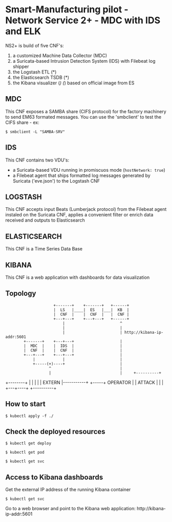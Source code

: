 # Smart-Manufacturing pilot - Network Service 2+ - MDC with IDS and ELK

NS2+ is build of five CNF's: 
1. a customized Machine Data Collector (MDC) 
2. a Suricata-based Intrusion Detection System (IDS) with Filebeat log shipper
3. the Logstash ETL (*)
4. the Elasticsearch TSDB (*)
5. the Kibana visualizer (*)
(*) based on official image from ES

## MDC
This CNF exposes a SAMBA share (CIFS protocol) for the factory machinery to send EM63 formated messages. You can use the 'smbclient' to test the CIFS share - ex:

`$ smbclient -L "SAMBA-SRV"`

## IDS
This CNF contains two VDU's: 
- a Suricata-based VDU running in promiscuos mode (`hostNetwork: true`)
- a Filebeat agent that ships formatted log messages generated by Suricata ('eve.json') to the Logstash CNF


## LOGSTASH
This CNF accepts input Beats (Lumberjack protocol) from the Filebeat agent instaled on the Suricata CNF, applies a convenient filter or enrich data received and outputs to Elasticsearch


## ELASTICSEARCH
This CNF is a Time Series Data Base 


## KIBANA
This CNF is a web application with dashboards for data visualization 


## Topology


                         +-------+    +-------+   +------+
                         |  LS   |____|  ES   |___|  KB  |
                         |  CNF  |    |  CNF  |   |  CNF |
                         +---+---+    +---+---+   +------+
                             |                        ^
                             |                        |
                             |                        | http://kibana-ip-addr:5601
            +-------+    +---+---+                    |
            |  MDC  |    |  IDS  |                    |
            |  CNF  |    |  CNF  |                    |
            +---+---+    +---+---+                    |
                |            |                        |
                +-----(+)----+                        |
                       ^                              |
                       |                              |     +----------+
  +--------+           |                              |     |          |
  | EXTERN |-----------+                              +-----+ OPERATOR |
  | ATTACK |                                                |          |
  +---+----+                                                +----------+
                                                                        
 

## How to start

`$ kubectl apply -f ./`


## Check the deployed resources

`$ kubectl get deploy`

`$ kubectl get pod`

`$ kubectl get svc`


## Access to Kibana dashboards
Get the external IP address of the running Kibana container

`$ kubectl get svc`

Go to a web browser and point to the Kibana web application: http://kibana-ip-addr:5601


